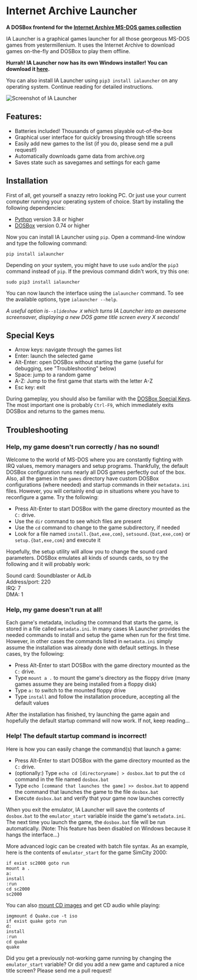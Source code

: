 Internet Archive Launcher
=========================

**A DOSBox frontend for the [Internet Archive MS-DOS games
collection](https://archive.org/details/softwarelibrary_msdos_games)**

IA Launcher is a graphical games launcher for all those georgeous
MS-DOS games from yestermillenium. It uses the Internet Archive to
download games on-the-fly and DOSBox to play them offline.

**Hurrah! IA Launcher now has its own Windows installer! You can
download it [here](https://rtts.eu/download/IA%20Launcher-2.2.0-amd64.msi).**

You can also install IA Launcher using `pip3 install ialauncher` on
any operating system. Continue reading for detailed instructions.

![Screenshot of IA Launcher](https://i.imgur.com/WQhGrQy.jpg)


Features:
---------

- Batteries included! Thousands of games playable out-of-the-box
- Graphical user interface for quickly browsing through title screens
- Easily add new games to the list (if you do, please send me a pull request!)
- Automatically downloads game data from archive.org
- Saves state such as savegames and settings for each game


Installation
------------

First of all, get yourself a snazzy retro looking PC. Or just use your
current computer running your operating system of choice. Start by
installing the following dependencies:

* [Python](https://www.python.org/) version 3.8 or higher
* [DOSBox](https://www.dosbox.com/) version 0.74 or higher

Now you can install IA Launcher using `pip`. Open a command-line
window and type the following command:

    pip install ialauncher

Depending on your system, you might have to use `sudo` and/or the
`pip3` command instead of `pip`. If the previous command didn't work,
try this one:

    sudo pip3 install ialauncher

You can now launch the interface using the `ialauncher` command. To
see the available options, type `ialauncher --help`.

*A useful option is`--slideshow X` which turns IA Launcher into an
awesome screensaver, displaying a new DOS game title screen every X
seconds!*


Special Keys
------------

- Arrow keys: navigate through the games list
- Enter: launch the selected game
- Alt-Enter: open DOSBox without starting the game
  (useful for debugging, see "Troubleshooting" below)
- Space: jump to a random game
- A-Z: Jump to the first game that starts with the letter A-Z
- Esc key: exit

During gameplay, you should also be familiar with the [DOSBox Special
Keys](https://www.dosbox.com/wiki/Special_Keys). The most important
one is probably `Ctrl-F9`, which immediately exits DOSBox and
returns to the games menu.


Troubleshooting
---------------

### Help, my game doesn't run correctly / has no sound!

Welcome to the world of MS-DOS where you are constantly fighting with
IRQ values, memory managers and setup programs. Thankfully, the
default DOSBox configuration runs nearly all DOS games perfectly out
of the box. Also, all the games in the `games` directory have custom
DOSBox configurations (where needed) and startup commands in their
`metadata.ini` files. However, you will certainly end up in situations
where you have to reconfigure a game. Try the following:

- Press Alt-Enter to start DOSBox with the game directory mounted as
  the `C:` drive.
- Use the `dir` command to see which files are present
- Use the `cd` command to change to the game subdirectory, if needed
- Look for a file named `install.{bat,exe,com}`,
  `setsound.{bat,exe,com}` or `setup.{bat,exe,com}` and execute it

Hopefully, the setup utility will allow you to change the sound card
parameters. DOSBox emulates all kinds of sounds cards, so try the
following and it will probably work:

Sound card: Soundblaster or AdLib\
Address/port: 220\
IRQ: 7\
DMA: 1


### Help, my game doesn't run at all!

Each game's metadata, including the command that starts the game, is
stored in a file called `metadata.ini`. In many cases IA Launcher
provides the needed commands to install and setup the game when run
for the first time. However, in other cases the commands listed in
`metadata.ini` simply assume the installation was already done with
default settings. In these cases, try the following:

- Press Alt-Enter to start DOSBox with the game directory mounted as
  the `C:` drive.
- Type `mount a .` to mount the game's directory as the floppy drive
  (many games assume they are being installed from a floppy disk)
- Type `a:` to switch to the mounted floppy drive
- Type `install` and follow the installation procedure, accepting all
  the default values

After the installation has finished, try launching the game again and
hopefully the default startup command will now work. If not, keep
reading...


### Help! The default startup command is incorrect!

Here is how you can easily change the command(s) that launch a game:

- Press Alt-Enter to start DOSBox with the game directory mounted as
  the `C:` drive.
- (optionally:) Type `echo cd [directoryname] > dosbox.bat` to put the
  `cd` command in the file named `dosbox.bat`
- Type `echo [command that launches the game] >> dosbox.bat` to append
  the command that launches the game to the file `dosbox.bat`
- Execute `dosbox.bat` and verify that your game now launches correctly

When you exit the emulator, IA Launcher will save the contents of
`dosbox.bat` to the `emulator_start` variable inside the game's
`metadata.ini`. The next time you launch the game, the `dosbox.bat`
file will be run automatically. (Note: This feature has been disabled
on Windows because it hangs the interface...)

More advanced logic can be created with batch file syntax. As an
example, here is the contents of `emulator_start` for the game SimCity
2000:

    if exist sc2000 goto run
    mount a .
    a:
    install
    :run
    cd sc2000
    sc2000

You can also [mount CD images](https://www.dosbox.com/wiki/MOUNT) and
get CD audio while playing:

    imgmount d Quake.cue -t iso
    if exist quake goto run
    d:
    install
    :run
    cd quake
    quake

Did you get a previously not-working game running by changing the
`emulator_start` variable? Or did you add a new game and captured a
nice title screen? Please send me a pull request!
